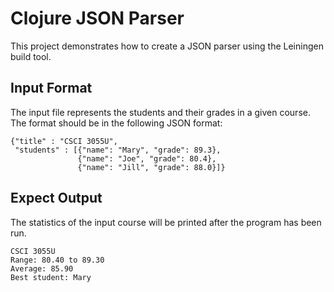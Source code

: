 # Clojure JSON Parser
This project demonstrates how to create a JSON parser using the Leiningen build tool.

## Input Format
The input file represents the students and their grades in a given course. The format should be in the following JSON format:
```
{"title" : "CSCI 3055U",
 "students" : [{"name": "Mary", "grade": 89.3},
               {"name": "Joe", "grade": 80.4},
               {"name": "Jill", "grade": 88.0}]}
```

## Expect Output
The statistics of the input course will be printed after the program has been run.
```
CSCI 3055U
Range: 80.40 to 89.30
Average: 85.90
Best student: Mary
```
